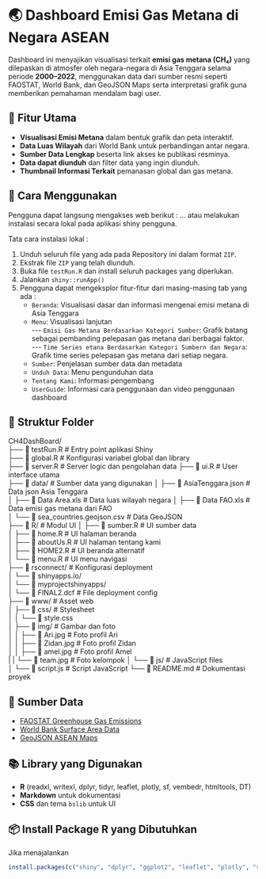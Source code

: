 # 🌏 Dashboard Emisi Gas Metana di Negara ASEAN

Dashboard ini menyajikan visualisasi terkait **emisi gas metana (CH₄)**  yang dilepaskan di atmosfer oleh negara-negara di Asia Tenggara selama periode **2000–2022**, menggunakan data dari sumber resmi seperti FAOSTAT, World Bank, dan GeoJSON Maps serta interpretasi grafik guna memberikan pemahaman mendalam bagi user.

## 📌 Fitur Utama

- **Visualisasi Emisi Metana** dalam bentuk grafik dan peta interaktif.
- **Data Luas Wilayah** dari World Bank untuk perbandingan antar negara.
- **Sumber Data Lengkap** beserta link akses ke publikasi resminya.
- **Data dapat diunduh** dan filter data yang ingin diunduh.
- **Thumbnail Informasi Terkait** pemanasan global dan gas metana.

## 🚀 Cara Menggunakan
Pengguna dapat langsung mengakses web berikut : ...
atau melakukan instalasi secara lokal pada aplikasi shiny pengguna.

Tata cara instalasi lokal :
1. Unduh seluruh file yang ada pada Repository ini dalam format `ZIP`.
2. Ekstrak file `ZIP` yang telah diunduh.
3. Buka file `testRun.R` dan install seluruh packages yang diperlukan.
4. Jalankan `shiny::runApp()`
5. Pengguna dapat mengeksplor fitur-fitur dari masing-masing tab yang ada :
   - `Beranda`: Visualisasi dasar dan informasi mengenai emisi metana di Asia Tenggara
   - `Menu`: Visualisasi lanjutan  
   --- `Emisi Gas Metana Berdasarkan Kategori Sumber`: Grafik batang sebagai pembanding pelepasan gas metana dari berbagai faktor.  
   --- `Time Series etana Berdasarkan Kategori Sumbern dan Negara`: Grafik time series pelepasan gas metana dari setiap negara.
   - `Sumber`: Penjelasan sumber data dan metadata
   - `Unduh Data`: Menu pengunduhan data
   - `Tentang Kami`: Informasi pengembang
   - `UserGuide`: Informasi cara penggunaan dan video penggunaan dashboard


## 📁️ Struktur Folder
CH4DashBoard/  
├── 📄 testRun.R                # Entry point aplikasi Shiny  
├── 📄 global.R                 # Konfigurasi variabel global dan library  
├── 📄 server.R                 # Server logic dan pengolahan data
├── 📄 ui.R                     # User interface utama  
├── 📁 data/                    # Sumber data yang digunakan
│   ├── 📄 AsiaTenggara.json    # Data json Asia Tenggara  
│   ├── 📄 Data Area.xls        # Data luas wilayah negara 
│   ├── 📄 Data FAO.xls         # Data emisi gas metana dari FAO  
│   └── 📄 sea_countries.geojson.csv # Data GeoJSON   
├── 📁 R/                       # Modul UI
│   ├── 📄 sumber.R             # UI sumber data  
│   ├── 📄 home.R               # UI halaman beranda  
│   ├── 📄 aboutUs.R            # UI halaman tentang kami  
│   ├── 📄 HOME2.R              # UI beranda alternatif  
│   └── 📄 menu.R               # UI menu navigasi  
├── 📁 rsconnect/               # Konfigurasi deployment  
│   └── 📁 shinyapps.io/  
│       └── 📁 myprojectshinyapps/  
│           └── 📄 FINAL2.dcf   # File deployment config  
├── 📁 www/                     # Asset web  
│   ├── 📁 css/                 # Stylesheet  
│   │   └── 📄 style.css        
│   ├── 📁 img/                 # Gambar dan foto  
│   │   ├── 📄 Ari.jpg          # Foto profil Ari  
│   │   ├── 📄 Zidan.jpg        # Foto profil Zidan  
│   │   ├── 📄 amel.jpg         # Foto profil Amel  
|   |   └── 📄 team.jpg         # Foto kelompok
│   └── 📁 js/                  # JavaScript files  
│       └── 📄 script.js        # Script JavaScript
└── 📄 README.md                # Dokumentasi proyek


## 🔗 Sumber Data

- [FAOSTAT Greenhouse Gas Emissions](https://www.fao.org/faostat/en/#data/GT)
- [World Bank Surface Area Data](https://data.worldbank.org/indicator/AG.SRF.TOTL.K2)
- [GeoJSON ASEAN Maps](https://geojson-maps.kyd.au/?utm_source=self&utm_medium=redirect)

## 📚 Library yang Digunakan

- **R** (readxl, writexl, dplyr, tidyr, leaflet, plotly, sf, vembedr, htmltools, DT)
- **Markdown** untuk dokumentasi
- **CSS** dan tema `bslib` untuk UI

## 📦 Install Package R yang Dibutuhkan
Jika menajalankan 

```r
install.packages(c("shiny", "dplyr", "ggplot2", "leaflet", "plotly", "sf", "readxl", "tidyr", "bslib", "TD", "vembedr"))

